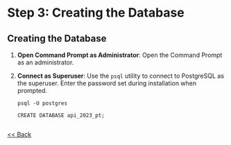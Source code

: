 # Step 3: Creating the Database

## Creating the Database

1. **Open Command Prompt as Administrator**: Open the Command Prompt as an administrator.

2. **Connect as Superuser**: Use the `psql` utility to connect to PostgreSQL as the superuser. Enter the password set during installation when prompted.

   ```shell
   psql -U postgres

   CREATE DATABASE api_2023_pt;


[<< Back](../database-configuration.md)